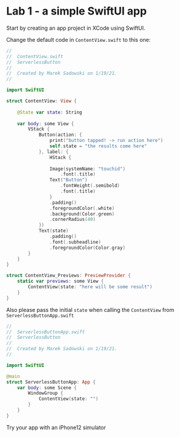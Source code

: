 # Lab 1 - a simple SwiftUI app

Start by creating an app project in XCode using SwiftUI.

Change the default code in `ContentView.swift` to this one:

```swift
//
//  ContentView.swift
//  ServerlessButton
//
//  Created by Marek Sadowski on 1/19/21.
//

import SwiftUI

struct ContentView: View {
    
    @State var state: String
    
    var body: some View {
        VStack {
            Button(action: {
                print("button tapped! -> run action here")
                self.state = "the results come here"
            }, label: {
                HStack {
                    
                Image(systemName: "touchid")
                    .font(.title)
                Text("Button")
                    .fontWeight(.semibold)
                    .font(.title)
                }
                .padding()
                .foregroundColor(.white)
                .background(Color.green)
                .cornerRadius(40)
            })
            Text(state)
                .padding()
                .font(.subheadline)
                .foregroundColor(Color.gray)
        }
    }
}

struct ContentView_Previews: PreviewProvider {
    static var previews: some View {
        ContentView(state: "here will be some result")
    }
}
```

Also please pass the initial `state` when calling the `ContentView` from `ServerlessButtonApp.swift`
```swift
//
//  ServerlessButtonApp.swift
//  ServerlessButton
//
//  Created by Marek Sadowski on 1/19/21.
//

import SwiftUI

@main
struct ServerlessButtonApp: App {
    var body: some Scene {
        WindowGroup {
            ContentView(state: "")
        }
    }
}
```

Try your app with an iPhone12 simulator 
